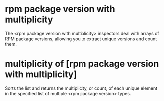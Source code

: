 # rpm package version with multiplicity

The &lt;rpm package version with multiplicity&gt; inspectors deal with arrays of RPM package versions, allowing you to extract unique versions and count them.

# multiplicity of [rpm package version with multiplicity]

Sorts the list and returns the multiplicity, or count, of each unique element in the specified list of multiple &lt;rpm package version&gt; types.
